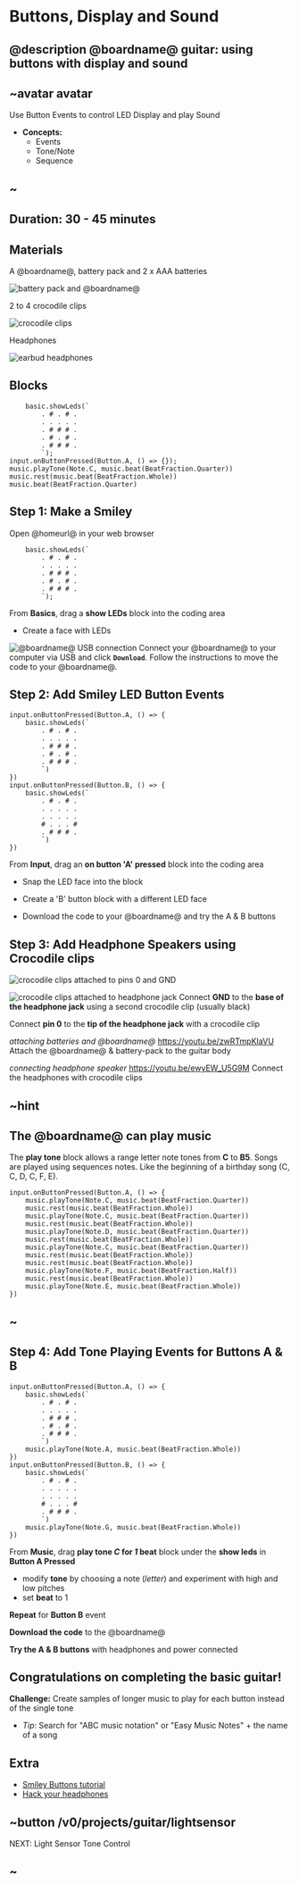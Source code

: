 # Buttons, Display and Sound

## @description @boardname@ guitar: using buttons with display and sound

## ~avatar avatar

Use Button Events to control LED Display and play Sound

* **Concepts:** 
     * Events
     * Tone/Note
     * Sequence

## ~

## Duration: 30 - 45 minutes

## Materials

A @boardname@, battery pack and 2 x AAA batteries

![battery pack and @boardname@](/static/mb/projects/guitar/microbit.jpg)

2 to 4 crocodile clips

![crocodile clips](/static/mb/projects/guitar/crocclips.jpg)

Headphones

![earbud headphones](/static/mb/projects/guitar/headphones.jpg)

## Blocks

```cards
    basic.showLeds(`
        . # . # .
        . . . . .
        . # # # .
        . # . # .
        . # # # .
        `);
input.onButtonPressed(Button.A, () => {});
music.playTone(Note.C, music.beat(BeatFraction.Quarter))
music.rest(music.beat(BeatFraction.Whole))
music.beat(BeatFraction.Quarter)
```

## Step 1: Make a Smiley

Open @homeurl@ in your web browser

```blocks
    basic.showLeds(`
        . # . # .
        . . . . .
        . # # # .
        . # . # .
        . # # # .
        `);
```

From **Basics**, drag a **show LEDs** block into the coding area

* Create a face with LEDs

![@boardname@ USB connection](/static/mb/projects/guitar/connectmicrobit.jpg) Connect your @boardname@ to your computer via USB and click **`Download`**. Follow the instructions to move the code to your @boardname@.

## Step 2: Add Smiley LED Button Events

```blocks
input.onButtonPressed(Button.A, () => {
    basic.showLeds(`
        . # . # .
        . . . . .
        . # # # .
        . # . # .
        . # # # .
        `)
})
input.onButtonPressed(Button.B, () => {
    basic.showLeds(`
        . # . # .
        . . . . .
        . . . . .
        # . . . #
        . # # # .
        `)
})
```

From **Input**, drag an **on button 'A' pressed** block into the coding area

* Snap the LED face into the block

* Create a 'B' button block with a different LED face

* Download the code to your @boardname@ and try the A & B buttons

## Step 3: Add Headphone Speakers using Crocodile clips

![crocodile clips attached to pins 0 and GND](/static/mb/projects/guitar/crocclipintoboard.jpg)

![crocodile clips attached to headphone jack](/static/mb/projects/guitar/jacktocrocs.jpg) Connect **GND** to the **base of the headphone jack** using a second crocodile clip (usually black)

Connect **pin 0** to the **tip of the headphone jack** with a crocodile clip

*attaching batteries and @boardname@* https://youtu.be/zwRTmpKIaVU Attach the @boardname@ & battery-pack to the guitar body

*connecting headphone speaker* https://youtu.be/ewyEW_U5G9M Connect the headphones with crocodile clips

## ~hint

## The @boardname@ can play music

The **play tone** block allows a range letter note tones from **C** to **B5**. Songs are played using sequences notes. Like the beginning of a birthday song (C, C, D, C, F, E).

```blocks
input.onButtonPressed(Button.A, () => {
    music.playTone(Note.C, music.beat(BeatFraction.Quarter))
    music.rest(music.beat(BeatFraction.Whole))
    music.playTone(Note.C, music.beat(BeatFraction.Quarter))
    music.rest(music.beat(BeatFraction.Whole))
    music.playTone(Note.D, music.beat(BeatFraction.Quarter))
    music.rest(music.beat(BeatFraction.Whole))
    music.playTone(Note.C, music.beat(BeatFraction.Quarter))
    music.rest(music.beat(BeatFraction.Whole))
    music.rest(music.beat(BeatFraction.Whole))
    music.playTone(Note.F, music.beat(BeatFraction.Half))
    music.rest(music.beat(BeatFraction.Whole))
    music.playTone(Note.E, music.beat(BeatFraction.Whole))
})
```

## ~

## Step 4: Add Tone Playing Events for Buttons A & B

```blocks
input.onButtonPressed(Button.A, () => {
    basic.showLeds(`
        . # . # .
        . . . . .
        . # # # .
        . # . # .
        . # # # .
        `)
    music.playTone(Note.A, music.beat(BeatFraction.Whole))
})
input.onButtonPressed(Button.B, () => {
    basic.showLeds(`
        . # . # .
        . . . . .
        . . . . .
        # . . . #
        . # # # .
        `)
    music.playTone(Note.G, music.beat(BeatFraction.Whole))
})
```

From **Music**, drag **play tone *C* for *1* beat** block under the **show leds** in **Button A Pressed**

* modify **tone** by choosing a note (*letter*) and experiment with high and low pitches
* set **beat** to 1

**Repeat** for **Button B** event

**Download the code** to the @boardname@

**Try the A & B buttons** with headphones and power connected

## Congratulations on completing the basic guitar!

**Challenge:** Create samples of longer music to play for each button instead of the single tone

* *Tip*: Search for "ABC music notation" or "Easy Music Notes" + the name of a song

## Extra

* [Smiley Buttons tutorial](/projects/smiley-buttons)
* [Hack your headphones](/projects/hack-your-headphones)

## ~button /v0/projects/guitar/lightsensor

NEXT: Light Sensor Tone Control

## ~